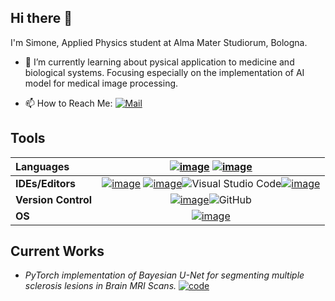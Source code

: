 ## Hi there 👋

I'm Simone, Applied Physics student at Alma Mater Studiorum, Bologna.

- 🌱 I’m currently learning about pysical application to medicine and biological systems. Focusing especially on the implementation of AI model for medical image processing.

- 📫 How to Reach Me: [![Mail](https://img.shields.io/badge/simone.santoro7@studio.unibo.it-0078D4?style=social&logo=microsoft-outlook)](mailto:simone.santoro7@studio.unibo.it)

## Tools

 |**Languages**| [![image](https://img.shields.io/badge/Python-3776AB?style=flat&logo=python&logoColor=white)](https://www.python.org/) [![image](https://img.shields.io/badge/LaTeX-47A141?style=flat&logo=LaTeX&logoColor=white)](https://www.latex-project.org/)|
 |:--|:--:|
|**IDEs/Editors**| [![image](https://img.shields.io/badge/Spyder-838485?style=flat&logo=spyder%20ide&logoColor=maroon)](https://www.spyder-ide.org/) [![image](https://img.shields.io/badge/Overleaf-342B029?style=flat&logo=overleaf&logoColor=white)](https://it.overleaf.com/)![Visual Studio Code](https://img.shields.io/badge/Visual%20Studio%20Code-0078d7.svg?style=flat&logo=visual-studio-code&logoColor=white)[![image](https://img.shields.io/badge/Jupyter-F37626.svg?&style=flat&logo=Jupyter&logoColor=white)](https://jupyter.org/)|
|**Version Control** |[![image](https://img.shields.io/badge/Git-F05032?style=flat&logo=git&logoColor=white)](https://git-scm.com/)![GitHub](https://img.shields.io/badge/github-%23121011.svg?style=flat&logo=github&logoColor=white)|
|**OS**| [![image](https://img.shields.io/badge/Windows-0078D6?style=flat&logo=windows&logoColor=white)](https://www.microsoft.com/it-it/windows/)|

## Current Works

- *PyTorch implementation of Bayesian U-Net for segmenting multiple sclerosis lesions in Brain MRI Scans.* [![code](http://img.shields.io/badge/code-Brain_MRI_Segmentation-blue.svg)](https://github.com/SimoneSantoro21/Brain_MRI_Segmentation)
